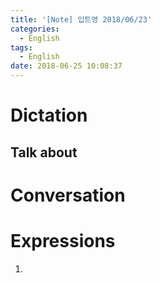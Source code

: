 ```yaml
---
title: '[Note] 입트영 2018/06/23'
categories:
  - English
tags:
  - English
date: 2018-06-25 10:08:37
---
```


# Dictation
## Talk about

# Conversation

# Expressions
1.